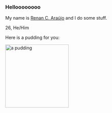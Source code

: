 


### Helloooooooo 

My name is [Renan C. Araújo](https://caraujo.me) and I do some stuff.

26, He/Him


Here is a pudding for you:

<img alt="a pudding" src="http://pudim.com.br/pudim.jpg" width="200" />

